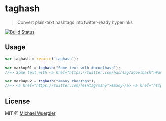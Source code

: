 # taghash

> Convert plain-text hashtags into twitter-ready hyperlinks

[![Build Status](https://travis-ci.org/radiovisual/taghash.svg?branch=master)](https://travis-ci.org/radiovisual/taghash)

## Usage

```js
var taghash = require('taghash');

var markup01 = taghash("Some text with #acoolhash");
//=> Some text with <a href="https://twitter.com/hashtag/acoolhash">#acoolhash</a>

var markup02 = taghash("#many #hastags");
//=> <a href="https://twitter.com/hashtag/many">#many</a> <a href="https://twitter.com/hashtag/hastags">#hastags</a>

```

## License 

MIT @ [Michael Wuergler](http://numetriclabs.com/)

